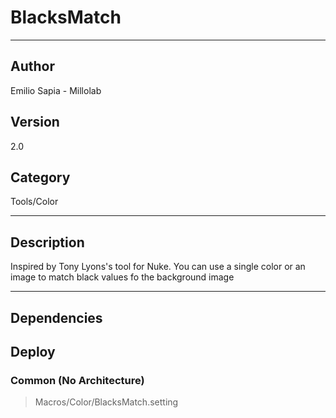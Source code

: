 # BlacksMatch
___

## Author
Emilio Sapia - Millolab

## Version
2.0

## Category
Tools/Color

___

## Description
<p>Inspired by Tony Lyons's tool for Nuke. You can use a single color or an image to match black values fo the background image</p>




___

## Dependencies

## Deploy

### Common (No Architecture)

> Macros/Color/BlacksMatch.setting  
